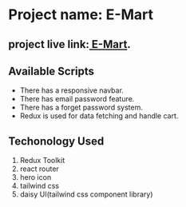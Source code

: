 # Project name: E-Mart

## project live link:[ E-Mart](https://heartfelt-tiramisu-5729e5.netlify.app/).

## Available Scripts

- There has a responsive navbar.
- There has email password feature.
- There has a forget password system.
- Redux is used for data fetching and handle cart.

## Techonology Used

1. Redux Toolkit
2. react router
3. hero icon
4. tailwind css
5. daisy UI(tailwind css component library)
